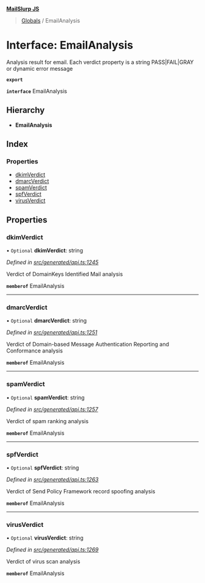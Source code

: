 **[MailSlurp JS](../README.md)**

> [Globals](../README.md) / EmailAnalysis

# Interface: EmailAnalysis

Analysis result for email. Each verdict property is a string PASS|FAIL|GRAY or dynamic error message

**`export`** 

**`interface`** EmailAnalysis

## Hierarchy

* **EmailAnalysis**

## Index

### Properties

* [dkimVerdict](emailanalysis.md#dkimverdict)
* [dmarcVerdict](emailanalysis.md#dmarcverdict)
* [spamVerdict](emailanalysis.md#spamverdict)
* [spfVerdict](emailanalysis.md#spfverdict)
* [virusVerdict](emailanalysis.md#virusverdict)

## Properties

### dkimVerdict

• `Optional` **dkimVerdict**: string

*Defined in [src/generated/api.ts:1245](https://github.com/mailslurp/mailslurp-client/blob/8726614/src/generated/api.ts#L1245)*

Verdict of DomainKeys Identified Mail analysis

**`memberof`** EmailAnalysis

___

### dmarcVerdict

• `Optional` **dmarcVerdict**: string

*Defined in [src/generated/api.ts:1251](https://github.com/mailslurp/mailslurp-client/blob/8726614/src/generated/api.ts#L1251)*

Verdict of Domain-based Message Authentication Reporting and Conformance analysis

**`memberof`** EmailAnalysis

___

### spamVerdict

• `Optional` **spamVerdict**: string

*Defined in [src/generated/api.ts:1257](https://github.com/mailslurp/mailslurp-client/blob/8726614/src/generated/api.ts#L1257)*

Verdict of spam ranking analysis

**`memberof`** EmailAnalysis

___

### spfVerdict

• `Optional` **spfVerdict**: string

*Defined in [src/generated/api.ts:1263](https://github.com/mailslurp/mailslurp-client/blob/8726614/src/generated/api.ts#L1263)*

Verdict of Send Policy Framework record spoofing analysis

**`memberof`** EmailAnalysis

___

### virusVerdict

• `Optional` **virusVerdict**: string

*Defined in [src/generated/api.ts:1269](https://github.com/mailslurp/mailslurp-client/blob/8726614/src/generated/api.ts#L1269)*

Verdict of virus scan analysis

**`memberof`** EmailAnalysis
